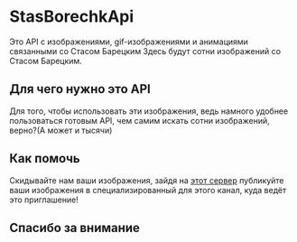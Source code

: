 # StasBorechkApi
Это API с изображениями, gif-изображениями и анимациями связанными со Стасом Барецким
Здесь будут сотни изображений со Стасом Барецким.

## Для чего нужно это API
Для того, чтобы использовать эти изображения, ведь намного удобнее пользоваться готовым API, чем самим искать сотни изображений, верно?(А может и тысячи)

## Как помочь
Скидывайте нам ваши изображения, зайдя на [этот сервер](https://discord.gg/XVrn5kQ) публикуйте ваши изображения в специализированный для этого канал, куда ведёт это приглашение!

## Спасибо за внимание
